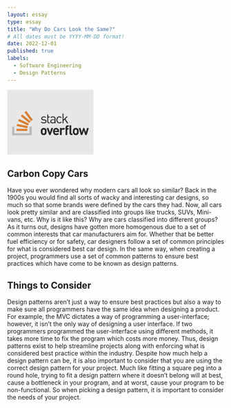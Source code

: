 ```yaml
---
layout: essay
type: essay
title: "Why Do Cars Look the Same?"
# All dates must be YYYY-MM-DD format!
date: 2022-12-01
published: true
labels:
  - Software Engineering
  - Design Patterns
---
```


<img width="200px" class="rounded float-start pe-4" src="../img/stackoverflow-resized.png">

## Carbon Copy Cars
  Have you ever wondered why modern cars all look so similar? Back in the 1900s you would find all sorts of wacky and interesting car designs, so much so that some brands were defined by the cars they had. Now, all cars look pretty similar and are classified into groups like trucks, SUVs, Mini-vans, etc. Why is it like this? Why are cars classified into different groups? As it turns out, designs have gotten more homogenous due to a set of common interests that car manufacturers aim for. Whether that be better fuel efficiency or for safety, car designers follow a set of common principles for what is considered best car design. In the same way, when creating a project, programmers use a set of common patterns to ensure best practices which have come to be known as design patterns.
 
 ## Things to Consider
   Design patterns aren’t just a way to ensure best practices but also a way to make sure all programmers have the same idea when designing a product. For example, the MVC dictates a way of programming a user-interface; however, it isn’t the only way of designing a user interface. If two programmers programmed the user-interface using different methods, it takes more time to fix the program which costs more money. Thus, design patterns exist to help streamline projects along with enforcing what is considered best practice within the industry. Despite how much help a design pattern can be, it is also important to consider that you are using the correct design pattern for your project. Much like fitting a square peg into a round hole, trying to fit a design pattern where it doesn’t belong will at best, cause a bottleneck in your program, and at worst, cause your program to be non-functional. So when picking a design pattern, it is important to consider the needs of your project.


